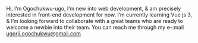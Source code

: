 Hi, I’m Ogochukwu-ugo, I’m new into web development, & am precisely interested in front-end development for now. 
I’m currently learning Vue js 3, & I’m looking forward to collaborate with a great teams who are ready to welcome a newbie into their team.
You can reach me through my e-:mail ugorji.ogochukwu@gmail.com

<!---
Ogochukwu-ugo/Ogochukwu-ugo is a ✨ special ✨ repository because its `README.md` (this file) appears on your GitHub profile.
You can click the Preview link to take a look at your changes.
--->
